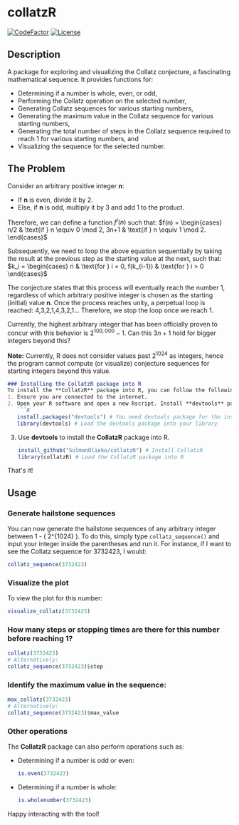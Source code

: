 
# collatzR
[![CodeFactor](https://www.codefactor.io/repository/github/sulmanolieko/collatzr/badge)](https://www.codefactor.io/repository/github/sulmanolieko/collatzr)
[![License](https://img.shields.io/badge/license-GPL-blue)](https://github.com/sulmanolieko/collatzr)

## Description
A package for exploring and visualizing the Collatz conjecture, a fascinating mathematical sequence. It provides functions for:
- Determining if a number is whole, even, or odd,
- Performing the Collatz operation on the selected number,
- Generating Collatz sequences for various starting numbers,
- Generating the maximum value in the Collatz sequence for various starting numbers,
- Generating the total number of steps in the Collatz sequence required to reach 1 for various starting numbers, and
- Visualizing the sequence for the selected number.

## The Problem
Consider an arbitrary positive integer **n**:
- If **n** is even, divide it by 2.
- Else, if **n** is odd, multiply it by 3 and add 1 to the product.

Therefore, we can define a function $f^i(n)$ such that:
$f(n) = \begin{cases} n/2 & \text{if } n \equiv 0 \mod 2, 3n+1 & \text{if } n \equiv 1 \mod 2. \end{cases}$

Subsequently, we need to loop the above equation sequentially by taking the result at the previous step as the starting value at the next, such that:
$k_i = \begin{cases} n & \text{for } i = 0, f(k_{i-1}) & \text{for } i > 0 \end{cases}$

The conjecture states that this process will eventually reach the number 1, regardless of which arbitrary positive integer is chosen as the starting (initial) value **n**. Once the process reaches unity, a perpetual loop is reached: 4,3,2,1,4,3,2,1... Therefore, we stop the loop once we reach 1.

Currently, the highest arbitrary integer that has been officially proven to concur with this behavior is $2^{100,000} - 1$. Can this $3n + 1$ hold for bigger integers beyond this?

**Note:** Currently, R does not consider values past $2^{1024}$ as integers, hence the program cannot compute (or visualize) conjecture sequences for starting integers beyond this value.

```markdown
### Installing the CollatzR package into R
To install the **CollatzR** package into R, you can follow the following procedure:
1. Ensure you are connected to the internet.
2. Open your R software and open a new Rscript. Install **devtools** package into your library. This can be done by typing (or copy-pasting) this code into your R script and running it:
   ```R
   install.packages("devtools") # You need devtools package for the installation of packages from Github
   library(devtools) # Load the devtools package into your library
   ```
3. Use **devtools** to install the **CollatzR** package into R.
   ```R
   install_github("SulmanOlieko/collatzR") # Install CollatzR
   library(collatzR) # Load the CollatzR package into R
   ```

That's it!

## Usage
### Generate hailstone sequences
You can now generate the hailstone sequences of any arbitrary integer between 1 - \( 2^{1024} \). To do this, simply type `collatz_sequence()` and input your integer inside the parentheses and run it. For instance, if I want to see the Collatz sequence for 3732423, I would:
```R
collatz_sequence(3732423)
```

### Visualize the plot
To view the plot for this number:
```R
visualize_collatz(3732423)
```

### How many steps or stopping times are there for this number before reaching 1?
```R
collatz(3732423)
# Alternatively:
collatz_sequence(3732423)$step
```

### Identify the maximum value in the sequence:
```R
max_collatz(3732423)
# Alternatively:
collatz_sequence(3732423)$max_value
```

### Other operations
The **CollatzR** package can also perform operations such as:
- Determining if a number is odd or even:
  ```R
  is.even(3732423)
  ```

- Determining if a number is whole:
  ```R
  is.wholenumber(3732423)
  ```

Happy interacting with the tool!
```
